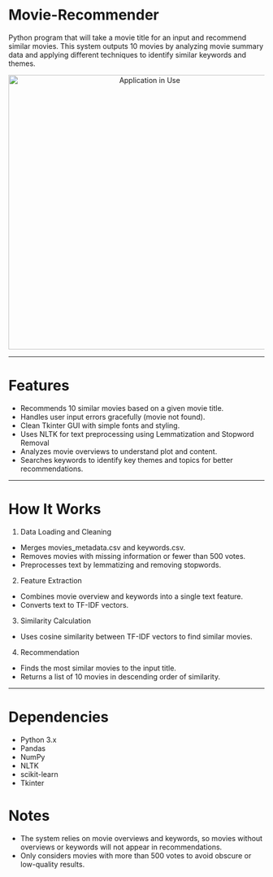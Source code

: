 # Movie-Recommender
Python program that will take a movie title for an input and recommend similar movies.
This system outputs 10 movies by analyzing movie summary data and applying different techniques to identify similar keywords and themes.

<p align="center">
  <a href="https://github.com/user-attachments/assets/32d7204c-767c-4dc5-aef0-c8c03be0391b">
    <img src="https://github.com/user-attachments/assets/32d7204c-767c-4dc5-aef0-c8c03be0391b" alt="Application in Use" width="540">
  </a>
</p>

---

# Features

- Recommends 10 similar movies based on a given movie title.
- Handles user input errors gracefully (movie not found).
- Clean Tkinter GUI with simple fonts and styling.
- Uses NLTK for text preprocessing using Lemmatization and Stopword Removal
- Analyzes movie overviews to understand plot and content.
- Searches keywords to identify key themes and topics for better recommendations.

---

# How It Works
1. Data Loading and Cleaning
- Merges movies_metadata.csv and keywords.csv.
- Removes movies with missing information or fewer than 500 votes.
- Preprocesses text by lemmatizing and removing stopwords.
2. Feature Extraction
- Combines movie overview and keywords into a single text feature.
- Converts text to TF-IDF vectors.
3. Similarity Calculation
- Uses cosine similarity between TF-IDF vectors to find similar movies.
4. Recommendation
- Finds the most similar movies to the input title.
- Returns a list of 10 movies in descending order of similarity.

---

# Dependencies

- Python 3.x
- Pandas
- NumPy
- NLTK
- scikit-learn
- Tkinter

# Notes

- The system relies on movie overviews and keywords, so movies without overviews or keywords will not appear in recommendations.
- Only considers movies with more than 500 votes to avoid obscure or low-quality results.
